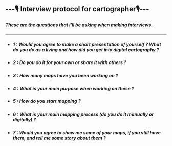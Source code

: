 ## ---🎙️ Interview protocol for cartographer🎙️---

##### These are the questions that i'll be asking when making interviews.

---

- ##### 1 : Would you agree to make a short presentation of yourself ? What do you do as a living and how did you get into digital cartography ?

- ##### 2 : Do you do it for your own or share it with others ?

- ##### 3 : How many maps have you been working on ?
 
- ##### 4 : What is your main purpose when working on these ?
 
- ##### 5 : How do you start mapping ?

- ##### 6 : What is your main mapping process (do you do it manually or digitally) ?

- ##### 7 : Would you agree to show me some of your maps, if you still have them, and tell me some story about them ?
